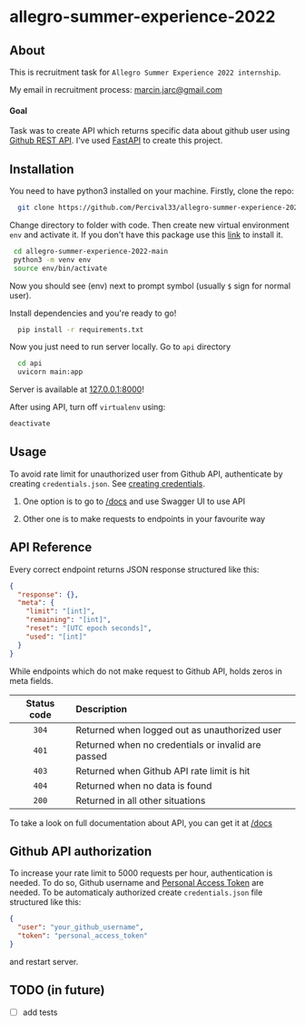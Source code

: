 # allegro-summer-experience-2022

## About

This is recruitment task for `Allegro Summer Experience 2022 internship`.

My email in recruitment process: [marcin.jarc@gmail.com](mailto:marcin.jarc@gmail.com)

#### Goal

Task was to create API which returns specific data about github user using [Github REST API](https://docs.github.com/en/rest).
I've used [FastAPI](https://fastapi.tiangolo.com/) to create this project.

## Installation

You need to have python3 installed on your machine. Firstly, clone the repo:

```bash
  git clone https://github.com/Percival33/allegro-summer-experience-2022.git
```

Change directory to folder with code. Then create new virtual environment `env` and activate it. If you don't have this package use this [link](https://packaging.python.org/en/latest/guides/installing-using-pip-and-virtual-environments/) to install it.

```bash
 cd allegro-summer-experience-2022-main
 python3 -m venv env
 source env/bin/activate
```

Now you should see (env) next to prompt symbol (usually `$` sign for normal user).

Install dependencies and you're ready to go!

```bash
  pip install -r requirements.txt
```

Now you just need to run server locally. Go to `api` directory

```bash
  cd api
  uvicorn main:app
```

Server is available at [127.0.0.1:8000](http://127.0.0.1:8000)!

After using API, turn off `virtualenv` using:

```bash
deactivate
```

## Usage

To avoid rate limit for unauthorized user from Github API, authenticate by creating `credentials.json`. See [creating credentials](#github-api-authorization).

1. One option is to go to [/docs](http://127.0.0.1:8000/docs) and use Swagger UI to use API

2. Other one is to make requests to endpoints in your favourite way

## API Reference

Every correct endpoint returns JSON response structured like this:

```json
{
  "response": {},
  "meta": {
    "limit": "[int]",
    "remaining": "[int]",
    "reset": "[UTC epoch seconds]",
    "used": "[int]"
  }
}
```

While endpoints which do not make request to Github API, holds zeros in meta fields.

| Status code | Description                                        |
| :---------: | :------------------------------------------------- |
|    `304`    | Returned when logged out as unauthorized user      |
|    `401`    | Returned when no credentials or invalid are passed |
|    `403`    | Returned when Github API rate limit is hit         |
|    `404`    | Returned when no data is found                     |
|    `200`    | Returned in all other situations                   |

To take a look on full documentation about API, you can get it at [/docs](http://127.0.0.1:8000/docs)

## Github API authorization

To increase your rate limit to 5000 requests per hour, authentication is needed. To do so, Github username and [Personal Access Token](https://docs.github.com/en/authentication/keeping-your-account-and-data-secure/creating-a-personal-access-token) are needed. To be automaticaly authorized create `credentials.json` file structured like this:

```json
{
  "user": "your_github_username",
  "token": "personal_access_token"
}
```

and restart server.

## TODO (in future)

- [ ] add tests
